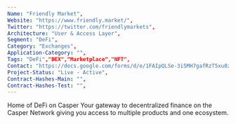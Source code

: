 ```yaml
---
Name: "Friendly Market",
Website: "https://www.friendly.market/",
Twitter: "https://twitter.com/friendlymarkets",
Architecture: "User & Access Layer",
Segment: "DeFi",
Category: "Exchanges",
Application-Category: "",
Tags: "DeFi","DEX","Marketplace","NFT",
Contact: "https://docs.google.com/forms/d/e/1FAIpQLSe-3i5MH7gafRzT5xu0zk9KDrC0s1Tu0Dox6YeeWNJOFaAl5A/viewform",
Project-Status: "Live - Active",
Contract-Hashes-Main: "",
Contract-Hashes-Test: "",
---
```

<!--lang:en--> 
Home of DeFi on Casper
Your gateway to decentralized finance on the Casper Network giving you access to multiple products and one ecosystem.
<!--lang:es--] 
Hogar de DeFi en Casper
Su puerta de entrada a las finanzas descentralizadas en la Red Casper que le brinda acceso a múltiples productos y un ecosistema.
<!--lang:de--] 
Heimat von DeFi auf Casper
Ihr Tor zu dezentralisierten Finanzen im Casper-Netzwerk, das Ihnen Zugang zu mehreren Produkten und einem Ökosystem bietet.
<!--lang:fr--] 
Maison de DeFi sur Casper
Votre passerelle vers la finance décentralisée sur le Réseau Casper vous donnant accès à plusieurs produits et à un seul écosystème.
<!--lang:pl--] 
Dom DeFi na Casper
Twoja brama do zdecentralizowanych finansów w Sieci Casper, dająca dostęp do wielu produktów i jednego ekosystemu.
<!--lang:uk--] 
Дім DeFi на Casper
Ваш шлюз до децентралізованих фінансів у Mережі Casper, що дає вам доступ до кількох продуктів і однієї екосистеми.
[!--lang:*-->  
